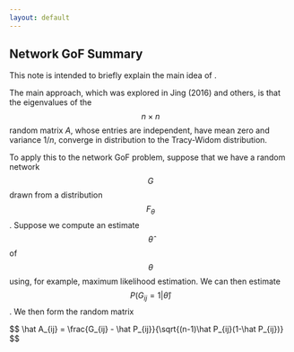 ```yaml
---
layout: default
---
```


## Network GoF Summary

This note is intended to briefly explain the main idea of .   

The main approach, which was explored in Jing (2016) and others, is that the eigenvalues of the $$n \times n$$ random matrix $A$, whose entries are independent, have mean zero and variance $1/n$, converge in distribution to the Tracy-Widom distribution. 

To apply this to the network GoF problem, suppose that we have a random network $$G$$ drawn from a distribution $$F_\theta$$. Suppose we compute an estimate $$\hat \theta$$ of $$\theta$$ using, for example, maximum likelihood estimation. We can then estimate $$P(G_{ij} = 1 | \hat \theta)$$. We then form the random matrix 

$$ \hat A_{ij} = \frac{G_{ij} - \hat P_{ij}}{\sqrt{(n-1)\hat P_{ij}(1-\hat P_{ij})} $$








